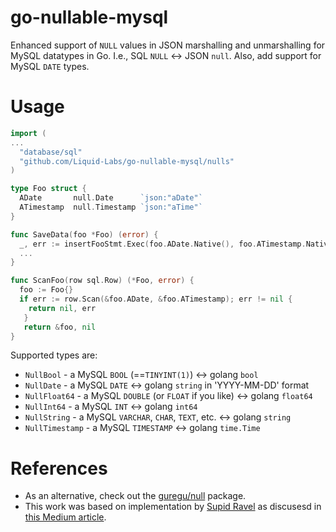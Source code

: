 # go-nullable-mysql
Enhanced support of `NULL` values in JSON marshalling and unmarshalling for MySQL datatypes in Go. I.e., SQL `NULL` <-> JSON `null`. Also, add support for MySQL `DATE` types.

# Usage
```go
import (
...
  "database/sql"
  "github.com/Liquid-Labs/go-nullable-mysql/nulls"
)

type Foo struct {
  ADate       null.Date      `json:"aDate"`
  ATimestamp  null.Timestamp `json:"aTime"`
}

func SaveData(foo *Foo) (error) {
  _, err := insertFooStmt.Exec(foo.ADate.Native(), foo.ATimestamp.Native())
  ...
}

func ScanFoo(row sql.Row) (*Foo, error) {
  foo := Foo{}
  if err := row.Scan(&foo.ADate, &foo.ATimestamp); err != nil {
    return nil, err
   }
   return &foo, nil
}
```

Supported types are:
* `NullBool` - a MySQL `BOOL` (==`TINYINT(1)`) <-> golang `bool`
* `NullDate` - a MySQL `DATE` <-> golang `string` in 'YYYY-MM-DD' format
* `NullFloat64` - a MySQL `DOUBLE` (or `FLOAT` if you like) <-> golang `float64`
* `NullInt64` - a MySQL `INT` <-> golang `int64`
* `NullString` - a MySQL `VARCHAR`, `CHAR`, `TEXT`, etc. <-> golang `string`
* `NullTimestamp` - a MySQL `TIMESTAMP` <-> golang `time.Time`

# References

* As an alternative, check out the [guregu/null](https://github.com/guregu/null) package.
* This work was based on implementation by [Supid Ravel](https://medium.com/@rsudip90) as discusesd in [this Medium article](https://medium.com/aubergine-solutions/how-i-handled-null-possible-values-from-database-rows-in-golang-521fb0ee267).
